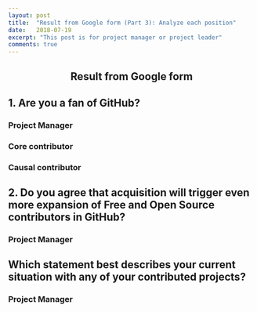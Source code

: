 ```yaml
---
layout: post
title:  "Result from Google form (Part 3): Analyze each position"
date:   2018-07-19
excerpt: "This post is for project manager or project leader"
comments: true
---
```

<script src="https://ajax.googleapis.com/ajax/libs/jquery/3.3.1/jquery.min.js"></script>
<script src="https://code.highcharts.com/highcharts.js"></script>
<script src="https://code.highcharts.com/modules/exporting.js"></script>
<script src="https://code.highcharts.com/modules/export-data.js"></script>
<link rel="stylesheet" href="{{ "/assets/css/table.css" | absolute_url }}">
<link rel="stylesheet" href="{{ "/assets/css/chart.css" | absolute_url }}">

<h2 style="text-align:center;">Result from Google form</h2>
<div id="content">
  <h2>1. Are you a fan of GitHub?</h2>
  <h3>Project Manager</h3>
  <div class="chart" id="7-2"></div>
  <div class="spacer"></div>
  <h3>Core contributor</h3>
  <div class="chart" id="13-2"></div>
  <div class="spacer"></div>
  <h3>Causal contributor</h3>
  <div class="chart" id="19-2"></div>
  <div class="spacer"></div>
  <h2>2. Do you agree that acquisition will trigger even more expansion of Free and Open Source contributors in GitHub?</h2>
  <h3>Project Manager</h3>
  <div class="chart" id="8-2"></div>
  <div class="spacer"></div>
  <h2>Which statement best describes your current situation with any of your contributed projects?</h2>
  <h3>Project Manager</h3>
  <div class="chart" id="8-4"></div>
</div>
<script src="{{ "/assets/js/chart/03.js" | absolute_url }}"></script>

